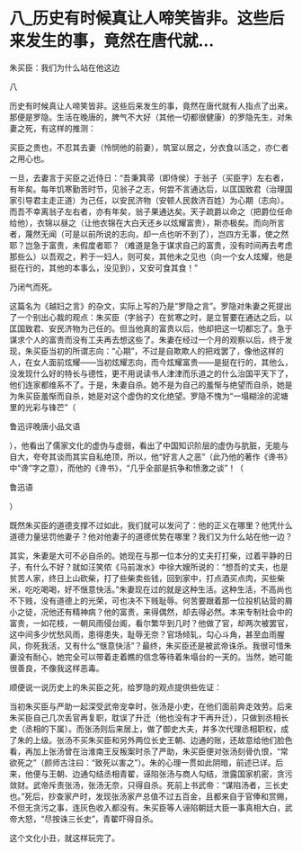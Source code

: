 # 八_历史有时候真让人啼笑皆非。这些后来发生的事，竟然在唐代就...

朱买臣：我们为什么站在他这边

八

历史有时候真让人啼笑皆非。这些后来发生的事，竟然在唐代就有人指点了出来。那便是罗隐。生活在晚唐的，脾气不大好（其他一切都很健康）的罗隐先生，对朱妻之死，有这样的推测：

买臣之贵也，不忍其去妻（怜悯他的前妻），筑室以居之，分衣食以活之，亦仁者之用心也。

一旦，去妻言于买臣之近侍日：“吾秉箕帚（即侍侯）于翁子（买臣字）左右者，有年矣。每年饥寒勤苦时节，见翁子之志，何尝不言通达后，以匡国致君（治理国家引导君主走正道）为己任，以安民济物（安顿人民救济百姓）为心期（志向）。而吾不幸离翁子左右者，亦有年矣，翁子果通达矣。天子疏爵以命之（把爵位任命给他），衣锦以昼之（让他衣锦在大白天还乡以炫耀富贵），斯亦极矣。而向所言者，蔑然无闻（可是以前所说的志向，却一点也听不到了），岂四方无事，使之然耶？岂急于富贵，未假度者耶？（难道是急于谋求自己的富贵，没有时间再去考虑那些么）以吾观之，矜于一妇人，则可矣，其他未之见也（向一个女人炫耀，他是挺在行的，其他的本事么，没见到），又安可食其食！”

乃闭气而死。

这篇名为《越妇之言》的杂文，实际上写的乃是“罗隐之言”。罗隐对朱妻之死提出了一个别出心裁的观点：朱买臣（字翁子）在贫寒之时，是立誓要在通达之后，以匡国致君、安民济物为己任的。但当他真的富贵以后，他却把这一切都忘了。急于谋求个人的富贵而没有工夫再去想这些了。朱妻在经过一个月的观察以后，终于发现，朱买臣当初的所谓志向：“心期”，不过是自欺欺人的把戏罢了，像他这样的人，在女人面前炫耀——当初炫耀志向，而今炫耀富贵——是挺在行的，其他么，没发现什么好的特长与德性，更不用说读书人津津而乐道之的什么治国平天下了，他们连家都维系不了。于是，朱妻自杀。她不是为自己的羞惭与绝望而自杀，她是为朱买臣羞惭而自杀，她是对这个虚伪的文化绝望。罗隐不愧为“一塌糊涂的泥塘里的光彩与锋芒”（

鲁迅评晚唐小品文语

），他看出了儒家文化的虚伪与虚弱，看出了中国知识阶层的虚伪与肮脏，无能与自大，夸夸其谈而其实自私绝顶，所以，他“好言人之恶”（此乃他的著作《谗书》中“谗”字之意），而他的《谗书》，“几乎全部是抗争和愤激之谈”！（

鲁迅语

）

既然朱买臣的道德支撑不过如此，我们就可以发问了：他的正义在哪里？他凭什么道德力量惩罚他妻子？他对他妻子的道德优势在哪里？我们又为什么站在他一边？

其实，朱妻是大可不必自杀的。她现在与那一位本分的丈夫打打柴，过着平静的日子，有什么不好？就如汪笑侬《马前泼水》中徐大嫂所说的：“想吾的丈夫，也是贫苦人家，终日上山砍柴，打了些柴卖些钱，回到家中，打点酒买点肉，买些柴米，吃吃喝喝，好不惬意快活。”朱妻现在过的就是这种生活。这种生活，不高尚也不下贱，没有道德上的光荣，可也决不下贱耻辱。何苦要跟着那一位投机钻营的屑小之徒，况他还有精神病？他的富贵，来得偶然，却去得必然。本来专制社会中的富贵，一如花枝，一朝风雨侵台阁，看尔繁华到几时？他做了官，却两次被罢官，这中间多少忧愁风雨，患得患失，耻辱无奈？官场倾轧，勾心斗角，甚至血雨腥风，你死我活，又有什么“惬意快活”？最终，朱买臣还是被武帝诛杀。我很可惜朱妻没有耐心，她完全可以带着走着瞧的信念等待着朱塌台的一天的。当然，她可能很善良，不像我这样恶毒。

顺便说一说历史上的朱买臣之死，给罗隐的观点提供些佐证：

当初朱买臣与严助一起深受武帝宠幸时，张汤是小吏，在他们面前奔走效劳。后来朱买臣自己几次丢官再复职，耽误了升迁（他也没有才干再升迁），只做到丞相长史（丞相的下属）。而张汤则后来居上，做了御史大夫，并多次代理丞相职权，成了朱的上级。张汤不买朱买臣和另外两位长史王朝、边通的账，还故意给他们脸色看，再加上张汤曾在治淮南王反叛案时杀了严助，朱买臣便对张汤刻骨仇恨，“常欲死之”（颜师古注曰：“致死以害之”）。朱的心理一贯如此阴暗，前述已详。后来，他便与王朝、边通勾结丞相青翟，诬陷张汤与商人勾结，泄露国家机密，贪污敛财。武帝斥责张汤，张汤无奈，只得自杀。死前上书武帝：“谋陷汤者，三长史也。”死后，抄查家产时，发现张汤家产总值不过五百金，且都来自于官俸和赏赐，不但无贪污之事，连灰色收入都没有。朱买臣等人诬陷朝廷大臣一事真相大白，武帝大怒，“尽按诛三长史”，青翟吓得自杀。

这个文化小丑，就这样玩完了。